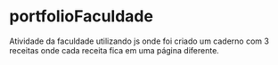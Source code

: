 # portfolioFaculdade
Atividade da faculdade utilizando js onde foi criado um caderno com 3 receitas onde cada receita fica em uma página diferente.
